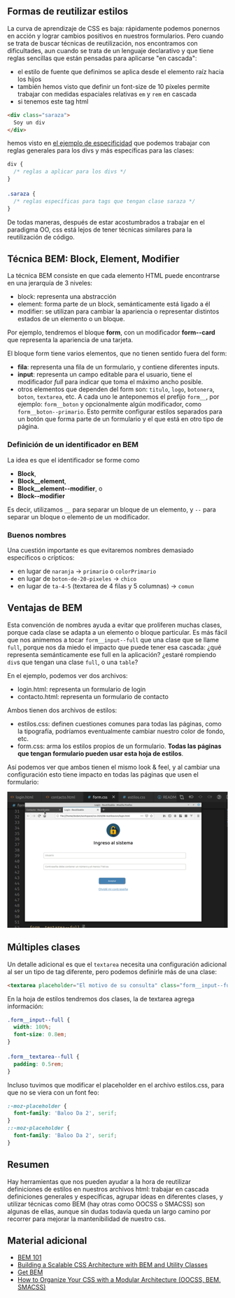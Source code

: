 ## Formas de reutilizar estilos

La curva de aprendizaje de CSS es baja: rápidamente podemos ponernos en acción y lograr cambios positivos en nuestros formularios. Pero cuando se trata de buscar técnicas de reutilización, nos encontramos con dificultades, aun cuando se trata de un lenguaje declarativo y que tiene reglas sencillas que están pensadas para aplicarse "en cascada":

- el estilo de fuente que definimos se aplica desde el elemento raíz hacia los hijos
- también hemos visto que definir un font-size de 10 píxeles permite trabajar con medidas espaciales relativas `em` y `rem` en cascada
- si tenemos este tag html

```html
<div class="saraza">
  Soy un div
</div>
```

hemos visto en [el ejemplo de especificidad](https://github.com/uqbar-project/css-01-especificidad) que podemos trabajar con reglas generales para los divs y más específicas para las clases:

```css
div {
  /* reglas a aplicar para los divs */
}

.saraza {
  /* reglas específicas para tags que tengan clase saraza */
}
```

De todas maneras, después de estar acostumbrados a trabajar en el paradigma OO, css está lejos de tener técnicas similares para la reutilización de código.

## Técnica BEM: Block, Element, Modifier

La técnica BEM consiste en que cada elemento HTML puede encontrarse en una jerarquía de 3 niveles:

- block: representa una abstracción
- element: forma parte de un block, semánticamente está ligado a él 
- modifier: se utilizan para cambiar la apariencia o representar distintos estados de un elemento o un bloque.

Por ejemplo, tendremos el bloque **form**, con un modificador **form--card** que representa la apariencia de una tarjeta. 

El bloque form tiene varios elementos, que no tienen sentido fuera del form:

- **fila**: representa una fila de un formulario, y contiene diferentes inputs.
- **input**: representa un campo editable para el usuario, tiene el modificador _full_ para indicar que toma el máximo ancho posible.
- otros elementos que dependen del form son: `titulo`, `logo`, `botonera`, `boton`, `textarea`, etc. A cada uno le anteponemos el prefijo `form__`, por ejemplo: `form__boton` y opcionalmente algún modificador, como `form__boton--primario`. Esto permite configurar estilos separados para un botón que forma parte de un formulario y el que está en otro tipo de página.

### Definición de un identificador en BEM

La idea es que el identificador se forme como

- **Block**,
- **Block__element**, 
- **Block__element--modifier**, o
- **Block--modifier**

Es decir, utilizamos `__` para separar un bloque de un elemento, y `--` para separar un bloque o elemento de un modificador.

### Buenos nombres

Una cuestión importante es que evitaremos nombres demasiado específicos o crípticos: 

- en lugar de `naranja` -> `primario` o `colorPrimario`
- en lugar de `boton-de-20-pixeles` -> `chico`
- en lugar de `ta-4-5` (textarea de 4 filas y 5 columnas) -> `comun`

## Ventajas de BEM

Esta convención de nombres ayuda a evitar que proliferen muchas clases, porque cada clase se adapta a un elemento o bloque particular. Es más fácil que nos animemos a tocar `form__input--full` que una clase que se llame `full`, porque nos da miedo el impacto que puede tener esa cascada: ¿qué representa semánticamente ese full en la aplicación? ¿estaré rompiendo `div`s que tengan una clase `full`, o una `table`?

En el ejemplo, podemos ver dos archivos:

- login.html: representa un formulario de login
- contacto.html: representa un formulario de contacto

Ambos tienen dos archivos de estilos:

- estilos.css: definen cuestiones comunes para todas las páginas, como la tipografía, podríamos eventualmente cambiar nuestro color de fondo, etc.
- form.css: arma los estilos propios de un formulario. **Todas las páginas que tengan formulario pueden usar esta hoja de estilos**.

Así podemos ver que ambos tienen el mismo look & feel, y al cambiar una configuración esto tiene impacto en todas las páginas que usen el formulario:

![cambiando los forms](./images/changingForms.gif)

## Múltiples clases

Un detalle adicional es que el `textarea` necesita una configuración adicional al ser un tipo de tag diferente, pero podemos definirle más de una clase:

```html
<textarea placeholder="El motivo de su consulta" class="form__input--full form__textarea"></textarea>
```

En la hoja de estilos tendremos dos clases, la de textarea agrega información:

```css
.form__input--full {
  width: 100%;
  font-size: 0.8em;
}

.form__textarea--full {
  padding: 0.5rem;
}
```

Incluso tuvimos que modificar el placeholder en el archivo estilos.css, para que no se viera con un font feo:

```css
:-moz-placeholder {
  font-family: 'Baloo Da 2', serif;
}
::-moz-placeholder {
  font-family: 'Baloo Da 2', serif;
}
```

## Resumen

Hay herramientas que nos pueden ayudar a la hora de reutilizar definiciones de estilos en nuestros archivos html: trabajar en cascada definiciones generales y específicas, agrupar ideas en diferentes clases, y utilizar técnicas como BEM (hay otras como OOCSS o SMACSS) son algunas de ellas, aunque sin dudas todavía queda un largo camino por recorrer para mejorar la mantenibilidad de nuestro css.

## Material adicional

- [BEM 101](https://css-tricks.com/bem-101/)
- [Building a Scalable CSS Architecture with BEM and Utility Classes](https://css-tricks.com/building-a-scalable-css-architecture-with-bem-and-utility-classes/)
- [Get BEM](http://getbem.com/)
- [How to Organize Your CSS with a Modular Architecture (OOCSS, BEM, SMACSS)](https://snipcart.com/blog/organize-css-modular-architecture)
